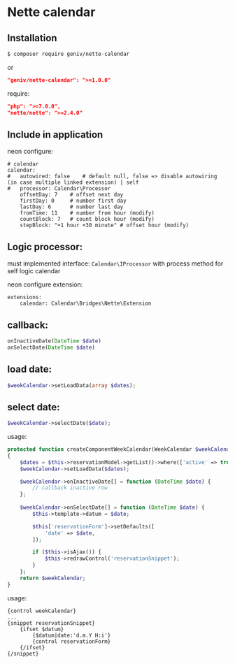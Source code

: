 Nette calendar
==============

Installation
------------
```sh
$ composer require geniv/nette-calendar
```
or
```json
"geniv/nette-calendar": ">=1.0.0"
```

require:
```json
"php": ">=7.0.0",
"nette/nette": ">=2.4.0"
```

Include in application
----------------------
neon configure:
```neon
# calendar
calendar:
#   autowired: false    # default null, false => disable autowiring (in case multiple linked extension) | self
#   processor: Calendar\Processor
    offsetDay: 7    # offset next day
    firstDay: 0     # number first day
    lastDay: 6      # number last day
    fromTime: 11    # number from hour (modify)
    countBlock: 7   # count block hour (modify)
    stepBlock: "+1 hour +30 minute" # offset hour (modify)
```

Logic processor:
----------------
must implemented interface: `Calendar\IProcessor` with process method for self logic calendar

neon configure extension:
```neon
extensions:
    calendar: Calendar\Bridges\Nette\Extension
```

callback:
---------
```php
onInactiveDate(DateTime $date)
onSelectDate(DateTime $date)
```

load date:
----------
```php
$weekCalendar->setLoadData(array $dates);
```

select date:
------------
```php
$weekCalendar->selectDate($date);
```

usage:
```php
protected function createComponentWeekCalendar(WeekCalendar $weekCalendar): WeekCalendar
{
    $dates = $this->reservationModel->getList()->where(['active' => true])->fetchPairs('id', 'date');
    $weekCalendar->setLoadData($dates);

    $weekCalendar->onInactiveDate[] = function (DateTime $date) {
        // callback inactive row
    };
    
    $weekCalendar->onSelectDate[] = function (DateTime $date) {
        $this->template->datum = $date;

        $this['reservationForm']->setDefaults([
            'date' => $date,
        ]);

        if ($this->isAjax()) {
            $this->redrawControl('reservationSnippet');
        }
    };
    return $weekCalendar;
}
```

usage:
```latte
{control weekCalendar}
...
{snippet reservationSnippet}
    {ifset $datum}
        {$datum|date:'d.m.Y H:i'}
        {control reservationForm}
    {/ifset}
{/snippet}
```
